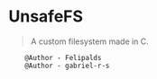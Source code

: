# UnsafeFS
> A custom filesystem made in C.
```
    @Author - Felipalds
    @Author - gabriel-r-s
```

